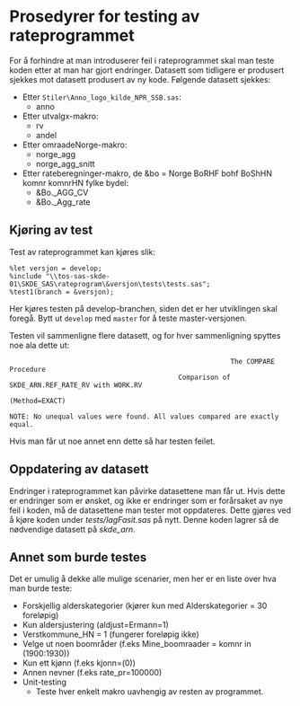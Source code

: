 # Prosedyrer for testing av rateprogrammet

For å forhindre at man introduserer feil i rateprogrammet skal man teste koden etter at man har gjort endringer. Datasett som tidligere er produsert sjekkes mot datasett produsert av ny kode. Følgende datasett sjekkes:
- Etter `Stiler\Anno_logo_kilde_NPR_SSB.sas`:
   - anno
- Etter utvalgx-makro:
   - rv
   - andel
- Etter omraadeNorge-makro:
   - norge_agg
   - norge_agg_snitt
- Etter rateberegninger-makro, de &bo = Norge BoRHF bohf BoShHN komnr komnrHN fylke bydel:
   - &Bo._AGG_CV
   - &Bo._Agg_rate


## Kjøring av test

Test av rateprogrammet kan kjøres slik:
```
%let versjon = develop;
%include "\\tos-sas-skde-01\SKDE_SAS\rateprogram\&versjon\tests\tests.sas";
%test1(branch = &versjon);
```
Her kjøres testen på develop-branchen, siden det er her utviklingen skal foregå. Bytt ut `develop` med `master` for å teste master-versjonen.

Testen vil sammenligne flere datasett, og for hver sammenligning spyttes noe ala dette ut:
```
                                                       The COMPARE Procedure                                                        
                                          Comparison of SKDE_ARN.REF_RATE_RV with WORK.RV                                           
                                                           (Method=EXACT)                                                           
                                                                                                                                    
NOTE: No unequal values were found. All values compared are exactly equal.                                                          
```
Hvis man får ut noe annet enn dette så har testen feilet.


## Oppdatering av datasett

Endringer i rateprogrammet kan påvirke datasettene man får ut. Hvis dette er endringer som er ønsket, og ikke er endringer som er forårsaket av nye feil i koden, må de datasettene man tester mot oppdateres. Dette gjøres ved å kjøre koden under *tests/lagFasit.sas* på nytt. Denne koden lagrer så de nødvendige datasett på *skde_arn*.

## Annet som burde testes

Det er umulig å dekke alle mulige scenarier, men her er en liste over hva man burde teste:
   - Forskjellig alderskategorier (kjører kun med Alderskategorier = 30 foreløpig)
   - Kun aldersjustering (aldjust=Ermann=1)
   - Verstkommune_HN = 1 (fungerer foreløpig ikke)
   - Velge ut noen boområder (f.eks Mine_boomraader = komnr in (1900:1930))
   - Kun ett kjønn (f.eks kjonn=(0))
   - Annen nevner (f.eks rate_pr=100000)
- Unit-testing
   - Teste hver enkelt makro uavhengig av resten av programmet.
   


